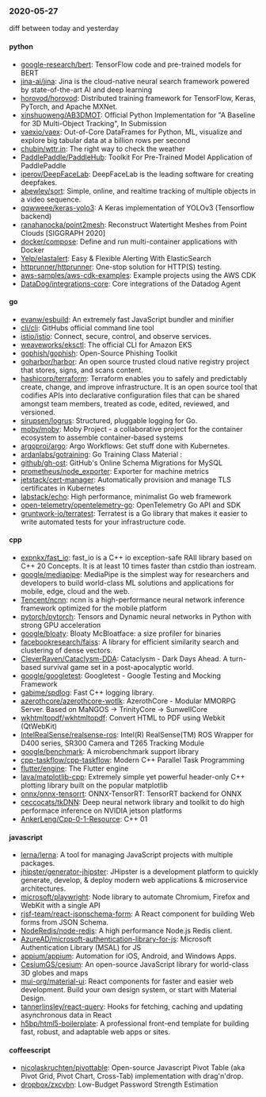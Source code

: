 ### 2020-05-27
diff between today and yesterday

#### python
* [google-research/bert](https://github.com/google-research/bert): TensorFlow code and pre-trained models for BERT
* [jina-ai/jina](https://github.com/jina-ai/jina): Jina is the cloud-native neural search framework powered by state-of-the-art AI and deep learning
* [horovod/horovod](https://github.com/horovod/horovod): Distributed training framework for TensorFlow, Keras, PyTorch, and Apache MXNet.
* [xinshuoweng/AB3DMOT](https://github.com/xinshuoweng/AB3DMOT): Official Python Implementation for "A Baseline for 3D Multi-Object Tracking", In Submission
* [vaexio/vaex](https://github.com/vaexio/vaex): Out-of-Core DataFrames for Python, ML, visualize and explore big tabular data at a billion rows per second 
* [chubin/wttr.in](https://github.com/chubin/wttr.in):  The right way to check the weather
* [PaddlePaddle/PaddleHub](https://github.com/PaddlePaddle/PaddleHub): Toolkit For Pre-Trained Model Application of PaddlePaddle 
* [iperov/DeepFaceLab](https://github.com/iperov/DeepFaceLab): DeepFaceLab is the leading software for creating deepfakes.
* [abewley/sort](https://github.com/abewley/sort): Simple, online, and realtime tracking of multiple objects in a video sequence.
* [qqwweee/keras-yolo3](https://github.com/qqwweee/keras-yolo3): A Keras implementation of YOLOv3 (Tensorflow backend)
* [ranahanocka/point2mesh](https://github.com/ranahanocka/point2mesh): Reconstruct Watertight Meshes from Point Clouds [SIGGRAPH 2020]
* [docker/compose](https://github.com/docker/compose): Define and run multi-container applications with Docker
* [Yelp/elastalert](https://github.com/Yelp/elastalert): Easy & Flexible Alerting With ElasticSearch
* [httprunner/httprunner](https://github.com/httprunner/httprunner): One-stop solution for HTTP(S) testing.
* [aws-samples/aws-cdk-examples](https://github.com/aws-samples/aws-cdk-examples): Example projects using the AWS CDK
* [DataDog/integrations-core](https://github.com/DataDog/integrations-core): Core integrations of the Datadog Agent

#### go
* [evanw/esbuild](https://github.com/evanw/esbuild): An extremely fast JavaScript bundler and minifier
* [cli/cli](https://github.com/cli/cli): GitHubs official command line tool
* [istio/istio](https://github.com/istio/istio): Connect, secure, control, and observe services.
* [weaveworks/eksctl](https://github.com/weaveworks/eksctl): The official CLI for Amazon EKS
* [gophish/gophish](https://github.com/gophish/gophish): Open-Source Phishing Toolkit
* [goharbor/harbor](https://github.com/goharbor/harbor): An open source trusted cloud native registry project that stores, signs, and scans content.
* [hashicorp/terraform](https://github.com/hashicorp/terraform): Terraform enables you to safely and predictably create, change, and improve infrastructure. It is an open source tool that codifies APIs into declarative configuration files that can be shared amongst team members, treated as code, edited, reviewed, and versioned.
* [sirupsen/logrus](https://github.com/sirupsen/logrus): Structured, pluggable logging for Go.
* [moby/moby](https://github.com/moby/moby): Moby Project - a collaborative project for the container ecosystem to assemble container-based systems
* [argoproj/argo](https://github.com/argoproj/argo): Argo Workflows: Get stuff done with Kubernetes.
* [ardanlabs/gotraining](https://github.com/ardanlabs/gotraining): Go Training Class Material :
* [github/gh-ost](https://github.com/github/gh-ost): GitHub's Online Schema Migrations for MySQL
* [prometheus/node_exporter](https://github.com/prometheus/node_exporter): Exporter for machine metrics
* [jetstack/cert-manager](https://github.com/jetstack/cert-manager): Automatically provision and manage TLS certificates in Kubernetes
* [labstack/echo](https://github.com/labstack/echo): High performance, minimalist Go web framework
* [open-telemetry/opentelemetry-go](https://github.com/open-telemetry/opentelemetry-go): OpenTelemetry Go API and SDK
* [gruntwork-io/terratest](https://github.com/gruntwork-io/terratest): Terratest is a Go library that makes it easier to write automated tests for your infrastructure code.

#### cpp
* [expnkx/fast_io](https://github.com/expnkx/fast_io): fast_io is a C++ io exception-safe RAII library based on C++ 20 Concepts. It is at least 10 times faster than cstdio than iostream.
* [google/mediapipe](https://github.com/google/mediapipe): MediaPipe is the simplest way for researchers and developers to build world-class ML solutions and applications for mobile, edge, cloud and the web.
* [Tencent/ncnn](https://github.com/Tencent/ncnn): ncnn is a high-performance neural network inference framework optimized for the mobile platform
* [pytorch/pytorch](https://github.com/pytorch/pytorch): Tensors and Dynamic neural networks in Python with strong GPU acceleration
* [google/bloaty](https://github.com/google/bloaty): Bloaty McBloatface: a size profiler for binaries
* [facebookresearch/faiss](https://github.com/facebookresearch/faiss): A library for efficient similarity search and clustering of dense vectors.
* [CleverRaven/Cataclysm-DDA](https://github.com/CleverRaven/Cataclysm-DDA): Cataclysm - Dark Days Ahead. A turn-based survival game set in a post-apocalyptic world.
* [google/googletest](https://github.com/google/googletest): Googletest - Google Testing and Mocking Framework
* [gabime/spdlog](https://github.com/gabime/spdlog): Fast C++ logging library.
* [azerothcore/azerothcore-wotlk](https://github.com/azerothcore/azerothcore-wotlk): AzerothCore - Modular MMORPG Server. Based on MaNGOS -> TrinityCore -> SunwellCore
* [wkhtmltopdf/wkhtmltopdf](https://github.com/wkhtmltopdf/wkhtmltopdf): Convert HTML to PDF using Webkit (QtWebKit)
* [IntelRealSense/realsense-ros](https://github.com/IntelRealSense/realsense-ros): Intel(R) RealSense(TM) ROS Wrapper for D400 series, SR300 Camera and T265 Tracking Module
* [google/benchmark](https://github.com/google/benchmark): A microbenchmark support library
* [cpp-taskflow/cpp-taskflow](https://github.com/cpp-taskflow/cpp-taskflow): Modern C++ Parallel Task Programming
* [flutter/engine](https://github.com/flutter/engine): The Flutter engine
* [lava/matplotlib-cpp](https://github.com/lava/matplotlib-cpp): Extremely simple yet powerful header-only C++ plotting library built on the popular matplotlib
* [onnx/onnx-tensorrt](https://github.com/onnx/onnx-tensorrt): ONNX-TensorRT: TensorRT backend for ONNX
* [ceccocats/tkDNN](https://github.com/ceccocats/tkDNN): Deep neural network library and toolkit to do high performace inference on NVIDIA jetson platforms
* [AnkerLeng/Cpp-0-1-Resource](https://github.com/AnkerLeng/Cpp-0-1-Resource): C++  01

#### javascript
* [lerna/lerna](https://github.com/lerna/lerna):  A tool for managing JavaScript projects with multiple packages.
* [jhipster/generator-jhipster](https://github.com/jhipster/generator-jhipster): JHipster is a development platform to quickly generate, develop, & deploy modern web applications & microservice architectures.
* [microsoft/playwright](https://github.com/microsoft/playwright): Node library to automate Chromium, Firefox and WebKit with a single API
* [rjsf-team/react-jsonschema-form](https://github.com/rjsf-team/react-jsonschema-form): A React component for building Web forms from JSON Schema.
* [NodeRedis/node-redis](https://github.com/NodeRedis/node-redis): A high performance Node.js Redis client.
* [AzureAD/microsoft-authentication-library-for-js](https://github.com/AzureAD/microsoft-authentication-library-for-js): Microsoft Authentication Library (MSAL) for JS
* [appium/appium](https://github.com/appium/appium):  Automation for iOS, Android, and Windows Apps.
* [CesiumGS/cesium](https://github.com/CesiumGS/cesium): An open-source JavaScript library for world-class 3D globes and maps 
* [mui-org/material-ui](https://github.com/mui-org/material-ui): React components for faster and easier web development. Build your own design system, or start with Material Design.
* [tannerlinsley/react-query](https://github.com/tannerlinsley/react-query):  Hooks for fetching, caching and updating asynchronous data in React
* [h5bp/html5-boilerplate](https://github.com/h5bp/html5-boilerplate): A professional front-end template for building fast, robust, and adaptable web apps or sites.

#### coffeescript
* [nicolaskruchten/pivottable](https://github.com/nicolaskruchten/pivottable): Open-source Javascript Pivot Table (aka Pivot Grid, Pivot Chart, Cross-Tab) implementation with drag'n'drop.
* [dropbox/zxcvbn](https://github.com/dropbox/zxcvbn): Low-Budget Password Strength Estimation
